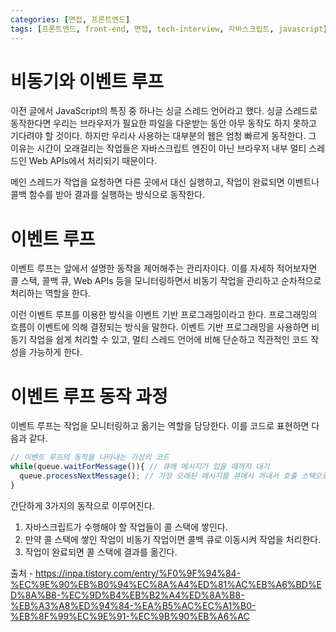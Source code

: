 ```yaml
---
categories: [면접, 프론트엔드]
tags: [프론트엔드, front-end, 면접, tech-interview, 자바스크립트, javascript]
---
```


# 비동기와 이벤트 루프

이전 글에서 JavaScript의 특징 중 하나는 싱글 스레드 언어라고 했다. 싱글 스레드로 동작한다면 우리는 브라우저가 필요한 파일을 다운받는 동안 아무 동작도 하지 못하고 기다려야 할 것이다. 하지만 우리사 사용하는 대부분의 웹은 엄청 빠르게 동작한다.
그 이유는 시간이 오래걸리는 작업들은 자바스크립트 엔진이 아닌 브라우저 내부 멀티 스레드인 Web APIs에서 처리되기 때문이다.

메인 스레드가 작업을 요청하면 다른 곳에서 대신 실행하고, 작업이 완료되면 이벤트나 콜백 함수를 받아 결과를 실행하는 방식으로 동작한다.

# 이벤트 루프
이벤트 루프는 앞에서 설명한 동작을 제어해주는 관리자이다. 이를 자세하 적어보자면 콜 스택, 콜백 큐, Web APIs 등을 모니터링하면서 비동기 작업을 관리하고 순차적으로 처리하는 역할을 한다.

이런 이벤트 루프를 이용한 방식을 이벤트 기반 프로그래밍이라고 한다. 프로그래밍의 흐름이 이벤트에 의해 결정되는 방식을 말한다.
이벤트 기반 프로그래밍을 사용하면 비동기 작업을 쉽게 처리할 수 있고, 멀티 스레드 언어에 비해 단순하고 직관적인 코드 작성을 가능하게 한다.

# 이벤트 루프 동작 과정
이벤트 루프는 작업을 모니터링하고 옮기는 역할을 담당한다. 이를 코드로 표현하면 다음과 같다.
```js
// 이벤트 루프의 동작을 나타내는 가상의 코드
while(queue.waitForMessage()){ // 큐에 메시지가 있을 때까지 대기
  queue.processNextMessage(); // 가장 오래된 메시지를 큐에서 꺼내서 호출 스택으로 옮김
}
```

간단하게 3가지의 동작으로 이루어진다.

1. 자바스크립트가 수행해야 할 작업들이 콜 스택에 쌓인다.
2. 만약 콜 스택에 쌓인 작업이 비동기 작업이면 콜백 큐로 이동시켜 작업을 처리한다.
3. 작업이 완료되면 콜 스택에 결과를 옮긴다.



출처 - https://inpa.tistory.com/entry/%F0%9F%94%84-%EC%9E%90%EB%B0%94%EC%8A%A4%ED%81%AC%EB%A6%BD%ED%8A%B8-%EC%9D%B4%EB%B2%A4%ED%8A%B8-%EB%A3%A8%ED%94%84-%EA%B5%AC%EC%A1%B0-%EB%8F%99%EC%9E%91-%EC%9B%90%EB%A6%AC